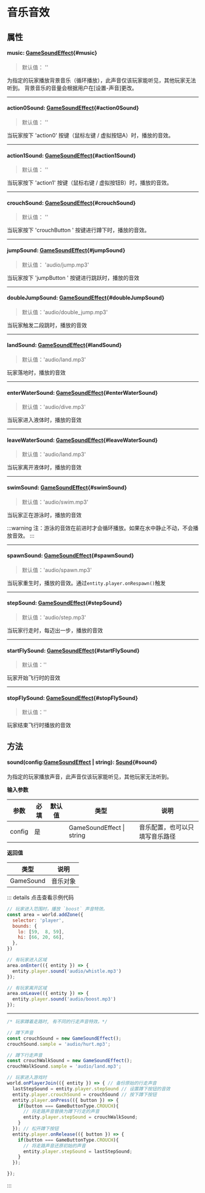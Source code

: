<script setup>
import '/style.css'
</script>
# 音乐音效
## 属性

#### <font id="API" />music<font id="Type">: [GameSoundEffect](/GameWorld/music#GameSoundEffect)</font>{#music}
> 默认值： ''

为指定的玩家播放背景音乐（循环播放），此声音仅该玩家能听见，其他玩家无法听到。 背景音乐的音量会根据用户在[设置-声音]更改。


---


#### <font id="API" />action0Sound<font id="Type">: [GameSoundEffect](/GameWorld/music#GameSoundEffect)</font>{#action0Sound}
> 默认值： ''

当玩家按下 'action0' 按键（鼠标左键 / 虚拟按钮A）时，播放的音效。


---


#### <font id="API" />action1Sound<font id="Type">: [GameSoundEffect](/GameWorld/music#GameSoundEffect)</font>{#action1Sound}
> 默认值： ''

当玩家按下 'action1' 按键（鼠标右键 / 虚拟按钮B）时，播放的音效。


---


#### <font id="API" />crouchSound<font id="Type">: [GameSoundEffect](/GameWorld/music#GameSoundEffect)</font>{#crouchSound}
> 默认值： ''

当玩家按下 'crouchButton ' 按键进行蹲下时，播放的音效。


---


#### <font id="API" />jumpSound<font id="Type">: [GameSoundEffect](/GameWorld/music#GameSoundEffect)</font>{#jumpSound}
> 默认值： 'audio/jump.mp3'

当玩家按下 'jumpButton ' 按键进行跳跃时，播放的音效


---


#### <font id="API" />doubleJumpSound<font id="Type">: [GameSoundEffect](/GameWorld/music#GameSoundEffect)</font>{#doubleJumpSound}
> 默认值：'audio/double_jump.mp3'

当玩家触发二段跳时，播放的音效


---


#### <font id="API" />landSound<font id="Type">: [GameSoundEffect](/GameWorld/music#GameSoundEffect)</font>{#landSound}
> 默认值：'audio/land.mp3'

玩家落地时，播放的音效


---


#### <font id="API" />enterWaterSound<font id="Type">: [GameSoundEffect](/GameWorld/music#GameSoundEffect)</font>{#enterWaterSound}
> 默认值：'audio/dive.mp3'

当玩家进入液体时，播放的音效


---


#### <font id="API" />leaveWaterSound<font id="Type">: [GameSoundEffect](/GameWorld/music#GameSoundEffect)</font>{#leaveWaterSound}
> 默认值：'audio/land.mp3'

当玩家离开液体时，播放的音效


---


#### <font id="API" />swimSound<font id="Type">: [GameSoundEffect](/GameWorld/music#GameSoundEffect)</font>{#swimSound}
> 默认值：'audio/swim.mp3'

当玩家正在游泳时，播放的音效

:::warning
注：游泳的音效在前进时才会循环播放。如果在水中静止不动，不会播放音效。
:::


---


#### <font id="API" />spawnSound<font id="Type">: [GameSoundEffect](/GameWorld/music#GameSoundEffect)</font>{#spawnSound}
> 默认值：'audio/spawn.mp3'

当玩家重生时，播放的音效。通过`entity.player.onRespawn()`触发


---


#### <font id="API" />stepSound<font id="Type">: [GameSoundEffect](/GameWorld/music#GameSoundEffect)</font>{#stepSound}
> 默认值：'audio/step.mp3'

当玩家行走时，每迈出一步，播放的音效


---


#### <font id="API" />startFlySound<font id="Type">: [GameSoundEffect](/GameWorld/music#GameSoundEffect)</font>{#startFlySound}
> 默认值：''

玩家开始飞行时的音效


---


#### <font id="API" />stopFlySound<font id="Type">: [GameSoundEffect](/GameWorld/music#GameSoundEffect)</font>{#stopFlySound}
> 默认值：''

玩家结束飞行时播放的音效



## 方法

#### <font id="API" />sound(<font id="Type">config:[GameSoundEffect](/GameWorld/music#GameSoundEffect) | string</font>)<font id="Type">: [Sound](/Sound/)</font>{#sound}

为指定的玩家播放声音，此声音仅该玩家能听见，其他玩家无法听到。

**输入参数**

| **参数** | **必填** | **默认值** | **类型** | **说明** |
| --- | --- | --- | --- | --- |
| config | 是 | | GameSoundEffect &#124; string | 音乐配置，也可以只填写音乐路径 |

**返回值**

| **类型** | **说明** |
| --- | --- |
| GameSound | 音乐对象 |




::: details 点击查看示例代码
```javascript
// 玩家进入范围时，播放 `boost` 声音特效。
const area = world.addZone({
  selector: 'player',
  bounds: {
    lo: [59,  8, 59],
    hi: [66, 20, 66],
  },
})

// 有玩家进入区域
area.onEnter(({ entity }) => {
  entity.player.sound('audio/whistle.mp3')
});

// 有玩家离开区域
area.onLeave(({ entity }) => {
  entity.player.sound('audio/boost.mp3')
});
```
---
```javascript
/* 玩家蹲着走路时, 有不同的行走声音特效。*/

// 蹲下声音
const crouchSound = new GameSoundEffect();
crouchSound.sample = 'audio/hurt.mp3';

// 蹲下行走声音
const crouchWalkSound = new GameSoundEffect();
crouchWalkSound.sample = 'audio/land.mp3';

// 玩家进入游戏时
world.onPlayerJoin(({ entity }) => { // 备份原始的行走声音
  lastStepSound = entity.player.stepSound // 设置蹲下按钮的音效
  entity.player.crouchSound = crouchSound // 按下蹲下按钮
  entity.player.onPress(({ button }) => {
    if(button === GameButtonType.CROUCH){
      // 将走路声音替换为蹲下行走的声音
      entity.player.stepSound = crouchWalkSound;
    }
  }); // 松开蹲下按钮
  entity.player.onRelease(({ button }) => {
    if(button === GameButtonType.CROUCH){
      // 将走路声音还原初始的声音
      entity.player.stepSound = lastStepSound;
    }
  });

});
```
:::

